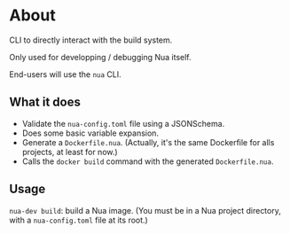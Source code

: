 # About

CLI to directly interact with the build system.

Only used for developping / debugging Nua itself.

End-users will use the `nua` CLI.

## What it does

- Validate the `nua-config.toml` file using a JSONSchema.
- Does some basic variable expansion.
- Generate a `Dockerfile.nua`. (Actually, it's the same Dockerfile for alls projects, at least for now.)
- Calls the `docker build` command with the generated `Dockerfile.nua`.

## Usage

`nua-dev build`: build a Nua image. (You must be in a Nua project directory, with a `nua-config.toml` file at its root.)
